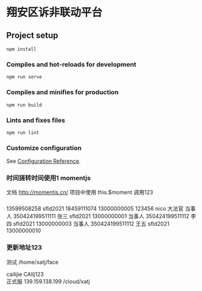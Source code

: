 # 翔安区诉非联动平台

## Project setup
```
npm install
```

### Compiles and hot-reloads for development
```
npm run serve
```

### Compiles and minifies for production
```
npm run build
```

### Lints and fixes files
```
npm run lint
```

### Customize configuration
See [Configuration Reference](https://cli.vuejs.org/config/).


### 时间搓转时间使用1 momentjs 
文档 http://momentjs.cn/
项目中使用 this.$moment 调用123

### 
13599508258 sfld2021 18459111074
13000000005 123456 nico 大法官
当事人 350424199511111 张三 sfld2021 13000000001
当事人 350424199511112 李四 sfld2021 13000000003
当事人 350424199511112 王五 sfld2021 13000000010

### 更新地址123
测试 /home/xatj/face

cailijie    CAIlj123  
正式服 139.159.138.199 /cloud/xatj
